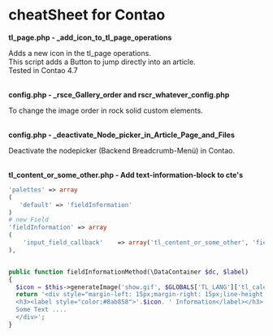 # cheatSheet for Contao

**tl_page.php - _add_icon_to_tl_page_operations**

Adds a new icon in the tl_page operations.\
This script adds a Button to jump directly into an article.\
Tested in Contao 4.7

\
**config.php - _rsce_Gallery_order and rscr_whatever_config.php**

To change the image order in rock solid custom elements.

\
**config.php - _deactivate_Node_picker_in_Article_Page_and_Files**

Deactivate the nodepicker (Backend Breadcrumb-Menü) in Contao.

\
**tl_content_or_some_other.php - Add text-information-block to cte's**
```php
'palettes' => array
(
   'default' => 'fieldInformation'
)
# new Field
'fieldInformation' => array
(
    'input_field_callback'    => array('tl_content_or_some_other', 'fieldInformationMethod'),
),


public function fieldInformationMethod(\DataContainer $dc, $label)
{
  $icon = $this->generateImage('show.gif', $GLOBALS['TL_LANG']['tl_calendar_events']['helpmode'][0], ' style="vertical-align:-4px"');
  return '<div style="margin-left: 15px;margin-right: 15px;line-height:1.3rem;">
  <h3><label style="color:#8ab858">'.$icon. ' Information</label></h3>
  Some Text ....
  </div>';
}

  ```
